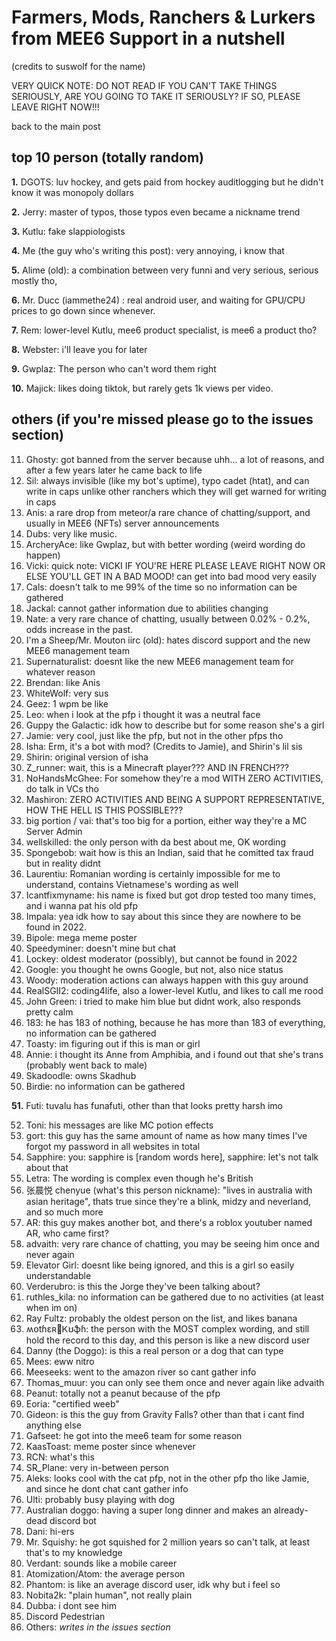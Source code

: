 # Farmers, Mods, Ranchers & Lurkers from MEE6 Support in a nutshell
(credits to suswolf for the name)

VERY QUICK NOTE: DO NOT READ IF YOU CAN'T TAKE THINGS SERIOUSLY, ARE YOU GOING TO TAKE IT SERIOUSLY? IF SO, PLEASE LEAVE RIGHT NOW!!!

back to the main post

## top 10 person (totally random)
**1.** DGOTS: luv hockey, and gets paid from hockey auditlogging but he didn't know it was monopoly dollars

**2.** Jerry: master of typos, those typos even became a nickname trend

**3.** Kutlu: fake slappiologists

**4.** Me (the guy who's writing this post): very annoying, i know that

**5.** Alime (old): a combination between very funni and very serious, serious mostly tho,

**6.** Mr. Ducc (iammethe24) : real android user, and waiting for GPU/CPU prices to go down since whenever.

**7.** Rem: lower-level Kutlu, mee6 product specialist, is mee6 a product tho?

**8.** Webster: i'll leave you for later

**9.** Gwplaz: The person who can't word them right

**10.** Majick: likes doing tiktok, but rarely gets 1k views per video.
## others (if you're missed please go to the issues section)

11. Ghosty: got banned from the server because uhh... a lot of reasons, and after a few years later he came back to life
12. Sil: always invisible (like my bot's uptime), typo cadet (htat), and can write in caps unlike other ranchers which they will get warned for writing in caps
13. Anis: a rare drop from meteor/a rare chance of chatting/support, and usually in MEE6 (NFTs) server announcements
14. Dubs: very like music.
15. ArcheryAce: like Gwplaz, but with better wording (weird wording do happen)
16. Vicki:
quick note: VICKI IF YOU'RE HERE PLEASE LEAVE RIGHT NOW OR ELSE YOU'LL GET IN A BAD MOOD!
can get into bad mood very easily
16. Cals: doesn't talk to me 99% of the time so no information can be gathered
17. Jackal: cannot gather information due to abilities changing
18. Nate: a very rare chance of chatting, usually between 0.02% - 0.2%, odds increase in the past.
19. I'm a Sheep/Mr. Mouton iirc (old): hates discord support and the new MEE6 management team
20. Supernaturalist: doesnt like the new MEE6 management team for whatever reason
21. Brendan: like Anis
22. WhiteWolf: very sus
23. Geez: 1 wpm be like
24. Leo: when i look at the pfp i thought it was a neutral face
25. Guppy the Galactic: idk how to describe but for some reason she's a girl
26. Jamie: very cool, just like the pfp, but not in the other pfps tho
27. Isha: Erm, it's a bot with mod? (Credits to Jamie), and Shirin's lil sis
28. Shirin: original version of isha
29. Z_runner: wait, this is a Minecraft player??? AND IN FRENCH???
30. NoHandsMcGhee: For somehow they're a mod WITH ZERO ACTIVITIES, do talk in VCs tho
31. Mashiron: ZERO ACTIVITIES AND BEING A SUPPORT REPRESENTATIVE, HOW THE HELL IS THIS POSSIBLE???
32. big portion / vai: that's too big for a portion, either way they're a MC Server Admin
33. wellskilled: the only person with da best about me, OK wording
34. Spongebob: wait how is this an Indian, said that he comitted tax fraud but in reality didnt
35. Laurentiu: Romanian wording is certainly impossible for me to understand, contains Vietnamese's wording as well
36. Icantfixmyname: his name is fixed but got drop tested too many times, and i wanna pat his old pfp
37. Impala: yea idk how to say about this since they are nowhere to be found in 2022.
38. Bipole: mega meme poster
39. Speedyminer: doesn't mine but chat
40. Lockey: oldest moderator (possibly), but cannot be found in 2022
41. Google: you thought he owns Google, but not, also nice status
42. Woody: moderation actions can always happen with this guy around
43. RealSGII2: coding4life, also a lower-level Kutlu, and likes to call me rood
44. John Green: i tried to make him blue but didnt work, also responds pretty calm
45. 183: he has 183 of nothing, because he has more than 183 of everything, no information can be gathered
46. Toasty: im figuring out if this is man or girl
47. Annie: i thought its Anne from Amphibia, and i found out that she's trans (probably went back to male)
48. Skadoodle: owns Skadhub
49. Birdie: no information can be gathered 

**51.** Futi: tuvalu has funafuti, other than that looks pretty harsh imo

52. Toni: his messages are like MC potion effects
53. gort: this guy has the same amount of name as how many times I've forgot my password in all websites in total
54. Sapphire: you: sapphire is [random words here], sapphire: let's not talk about that
55. Letra: The wording is complex even though he's British
56. 张晨悦 chenyue (what's this person nickname): "lives in australia with asian heritage", thats true since they're a blink, midzy and neverland, and so much more
57. AR: this guy makes another bot, and there's a roblox youtuber named AR, who came first?
58. advaith: very rare chance of chatting, you may be seeing him once and never again
59. Elevator Girl: doesnt like being ignored, and this is a girl so easily understandable
60. Verderubro: is this the Jorge they've been talking about?
61. ruthles_kila: no information can be gathered due to no activities (at least when im on)
62. Ray Fultz: probably the oldest person on the list, and likes banana
63. ʍօtɦɛʀ👠Ꮶʊֆɦ: the person with the MOST complex wording, and still hold the record to this day, and this person is like a new discord user
64. Danny (the Doggo): is this a real person or a dog that can type
65. Mees: eww nitro
66. Meeseeks: went to the amazon river so cant gather info
67. Thomas_muur: you can only see them once and never again like advaith
68. Peanut: totally not a peanut because of the pfp
69. Eoria: "certified weeb"
70. Gideon: is this the guy from Gravity Falls? other than that i cant find anything else
71. Gafseet: he got into the mee6 team for some reason
72. KaasToast: meme poster since whenever
73. RCN: what's this
74. SR_Plane: very in-between person
75. Aleks: looks cool with the cat pfp, not in the other pfp tho like Jamie, and since he dont chat cant gather info
76. Ulti: probably busy playing with dog
77. Australian doggo: having a super long dinner and makes an already-dead discord bot
78. Dani: hi-ers
79. Mr. Squishy: he got squished for 2 million years so can't talk, at least that's to my knowledge
80. Verdant: sounds like a mobile career
81. Atomization/Atom: the average person
82. Phantom: is like an average discord user, idk why but i feel so
83. Nobita2k: "plain human", not really plain
84. Dubba: i dont see him
85. Discord Pedestrian
86. Others: *writes in the issues section*
